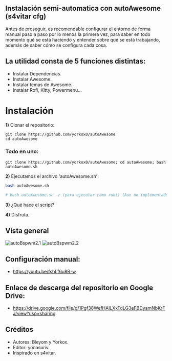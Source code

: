 ## Instalación semi-automatica con autoAwesome (s4vitar cfg)
Antes de proseguir, es recomendable configurar el entorno de forma manual paso a paso por lo menos la primera vez, para saber en todo momento qué se está haciendo y entender sobre qué se está trabajando, además de saber cómo se configura cada cosa.

## La utilidad consta de 5 funciones distintas:
- Instalar Dependencias.
- Instalar Awesome.
- Instalar temas de Awesome.
- Instalar Rofi, Kitty, Powermenu...

# Instalación

**1)** Clonar el repositorio:
```
git clone https://github.com/yorkox0/autoAwesome
cd autoAwesome
```
### Todo en uno:

```
git clone https://github.com/yorkox0/autoAwesome; cd autoAwesome; bash autoAwesome.sh
```

**2)** Ejecutamos el archivo 'autoAwesome.sh':
```bash
bash autoAwesome.sh

# bash autoAwesome.sh -r (para ejecutar como root) (Aun no implementado)
```
**3)** ¿Qué hace el script?

**4)** Disfruta.
## Vista general
![autoBspwm2.1](https://i.imgur.com/u0Fzq0x.png)
![autoBspwm2.2](https://i.imgur.com/fSrPLw4.png)

## Configuración manual:
- https://youtu.be/fshLf6u8B-w

## Enlace de descarga del repositorio en Google Drive:
- https://drive.google.com/file/d/1Pgf38WefHAlLXxTdLG3eFBDyamNbKrFJ/view?usp=sharing

## Créditos
- Autores: Bleyom y Yorkox. 
- Editor: yonasuriv. 
- Inspirado en s4vitar.
